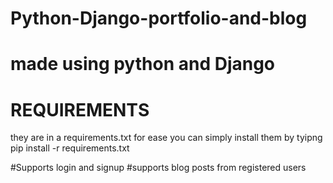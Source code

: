 # Python-Django-portfolio-and-blog
# made using python and Django 


# REQUIREMENTS
  they are in a requirements.txt for ease
  you can simply install them by tyipng 
  pip install -r requirements.txt
  
#Supports login and signup
#supports blog posts from registered users
